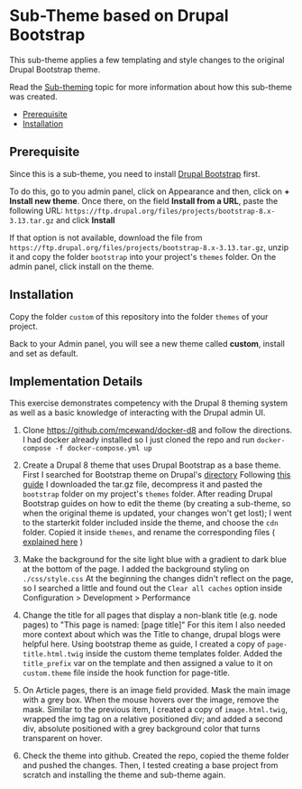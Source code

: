 # Sub-Theme based on Drupal Bootstrap

This sub-theme applies a few templating and style changes to the original Drupal Bootstrap theme.

Read the [Sub-theming](https://drupal-bootstrap.org/api/bootstrap/docs%21Sub-Theming.md/group/sub_theming/8) topic for more information about how this sub-theme was created.

- [Prerequisite](#prerequisite)
- [Installation](#installation)

## Prerequisite
Since this is a sub-theme, you need to install [Drupal Bootstrap](https://www.drupal.org/project/bootstrap) first.

To do this, go to you admin panel, click on Appearance and then, click on **+ Install new theme**.
Once there, on the field **Install from a URL**, paste the following URL: `https://ftp.drupal.org/files/projects/bootstrap-8.x-3.13.tar.gz` and click **Install**

If that option is not available, download the file from `https://ftp.drupal.org/files/projects/bootstrap-8.x-3.13.tar.gz`, unzip it and copy the folder `bootstrap` into your project's `themes` folder. On the admin panel, click install on the theme.

## Installation
Copy the folder `custom` of this repository into the folder `themes` of your project.

Back to your Admin panel, you will see a new theme called **custom**, install and set as default.


## Implementation Details

This exercise demonstrates competency with the Drupal 8 theming system as well as a basic knowledge of interacting with the Drupal admin UI.

1) Clone https://github.com/mcewand/docker-d8 and follow the directions.
  I had docker already installed so I just cloned the repo and run `docker-compose -f docker-compose.yml up`

2) Create a Drupal 8 theme that uses Drupal Bootstrap as a base theme.
  First I searched for Bootstrap theme on Drupal's [directory](https://www.drupal.org/project/project_theme)
  Following [this guide](https://www.drupal.org/docs/8/extending-drupal-8/installing-themes) 
  I downloaded the tar.gz file, decompress it and pasted the `bootstrap` folder on my project's `themes` folder.
  After reading Drupal Bootstrap guides on how to edit the theme (by creating a sub-theme, so when the original theme is updated, your changes won't get lost); I went to the starterkit folder included inside the theme, and choose the `cdn` folder.
  Copied it inside `themes`, and rename the corresponding files ( [explained here](https://drupal-bootstrap.org/api/bootstrap/docs%21Sub-Theming.md/group/sub_theming/8) )

3) Make the background for the site light blue with a gradient to dark blue at the bottom of the page.
  I added the background styling on `./css/style.css`
  At the beginning the changes didn't reflect on the page, so I searched a little and found out the `Clear all caches` option inside Configuration > Development > Performance

4) Change the title for all pages that display a non-blank title (e.g. node pages) to "This page is named: [page title]"
  For this item I also needed more context about which was the Title to change, drupal blogs were helpful here.
  Using bootstrap theme as guide, I created a copy of `page-title.html.twig` inside the custom theme templates folder. Added the `title_prefix` var on the template and then assigned a value to it on `custom.theme` file inside the hook function for page-title.

5) On Article pages, there is an image field provided. Mask the main image with a grey box.  When the mouse hovers over the image, remove the mask.
  Similar to the previous item, I created a copy of `image.html.twig`, wrapped the img tag on a relative positioned div; and added a second div, absolute positioned with a grey background color that turns transparent on hover.

6) Check the theme into github.
  Created the repo, copied the theme folder and pushed the changes. Then, I tested creating a base project from scratch and installing the theme and sub-theme again.
